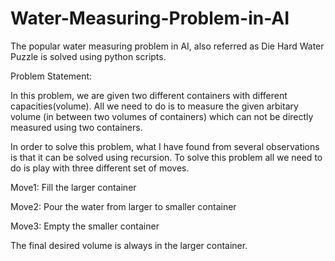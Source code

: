 # Water-Measuring-Problem-in-AI
The popular water measuring problem in AI, also referred as Die Hard Water Puzzle is solved using python scripts.

Problem Statement: 

  In this problem, we are given two different containers with different capacities(volume). All we need to do is to 
  measure the given arbitary volume (in between two volumes of containers) which can not be directly measured using two containers.

In order to solve this problem, what I have found from several observations is that it can be solved using recursion.
To solve this problem all we need to do is play with three different set of moves.

  Move1: Fill the larger container

  Move2: Pour the water from larger to smaller container

  Move3: Empty the smaller container

The final desired volume is always in the larger container.
